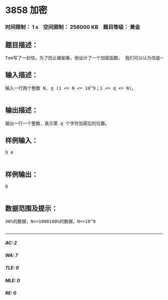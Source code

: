 # 3858 加密   
### 时间限制： 1 s&nbsp;&nbsp;&nbsp;&nbsp;空间限制： 256000 KB&nbsp;&nbsp;&nbsp;&nbsp;题目等级： 黄金  
## 题目描述：  

<pre>
Tom写了一封信，为了防止被偷看，他设计了一个加密函数。 我们可以认为信是一个字符串 W，设 phi（W）为加密后的字符串：1、 如果 W 的长度为 1，那么 phi(W)=W；2、 设 W=w1w2…wN，令 K=N div 2（下取整）；3、 phi(W) = phi(wNwN-1...wK+1) + phi(wKwK-1...w1)。 举个例子，phi(‘Ok’) = ‘kO’，phi(‘abcd’) = ‘cdab’。 现在小 y 截获了Tom信，他想破译这封信。但是由于他太忙，现在他 交给你这个任务，询问原字符串的第 q 个字符在加密后的字符串中的位置。
</pre>
  
  
## 输入描述：  

<pre>
输入一行两个整数 N, q (1 <= N <= 10^9；1 <= q <= N)。  

</pre>
  
  
## 输出描述：  

<pre>
输出一行一个整数，表示第 q 个字符加密后的位置。
</pre>
  
  
## 样例输入：  

<pre>
9 4  

</pre>
  
  
## 样例输出：  

<pre>
8  

</pre>
  
  
## 数据范围及提示：  

<pre>
30%的数据，N<=1000100%的数据，N<=10^9  

</pre>
  
  
***  

##### AC: 2  
##### WA: 7  
##### TLE: 0  
##### MLE: 0  
##### RE: 0  
